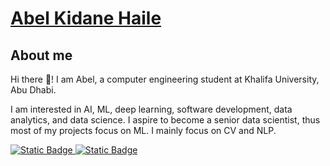 # [Abel Kidane Haile](https://github.com/AbelKidaneHaile)

<p align="center">
  <!--img width="50%"  src="https://github-readme-stats.vercel.app/api?username=AbelKidaneHaile&count_private=true&show_icons=true&include_all_commits=false&hide_border=true&hide_title=true" />
  <img width="42%"  src="https://github-readme-streak-stats.herokuapp.com/?user=AbelKidaneHaile&hide_border=true" /-->
 
</p>




## About me
Hi there 👋! I am Abel, a computer engineering student at Khalifa University, Abu Dhabi. 

I am interested in AI, ML, deep learning, software development, data analytics, and data science. I aspire to become a senior data scientist, thus most of my projects focus on ML. I mainly focus on CV and NLP.
<div>
  <a href="https://www.linkedin.com/in/abel-kidane-02793b221/" ><img alt="Static Badge" src="https://img.shields.io/badge/LinkedIn-Abel%20Kidane%20Haile-blue?logo=linkedin"> 
  <a href="https://github.com/AbelKidaneHaile" ><img alt="Static Badge" src="https://img.shields.io/badge/GitHub-AbelKidaneHaile-green?logo=github">
</div>
